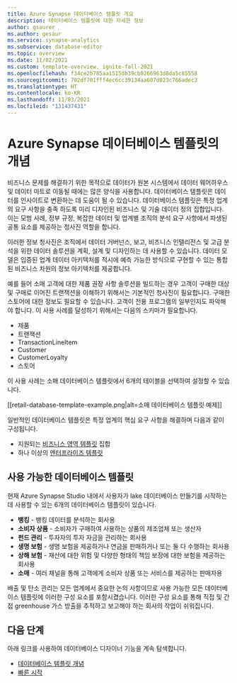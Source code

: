 ```yaml
---
title: Azure Synapse 데이터베이스 템플릿 개요
description: 데이터베이스 템플릿에 대한 자세한 정보
author: gsaurer
ms.author: gesaur
ms.service: synapse-analytics
ms.subservice: database-editor
ms.topic: overview
ms.date: 11/02/2021
ms.custom: template-overview, ignite-fall-2021
ms.openlocfilehash: f34ce2b785aa1515db39cb0266963d8da5c85558
ms.sourcegitcommit: 702df701fff4ec6cc39134aa607d023c766adec3
ms.translationtype: HT
ms.contentlocale: ko-KR
ms.lasthandoff: 11/03/2021
ms.locfileid: "131437431"
---
```

# <a name="what-is-azure-synapse-database-templates"></a>Azure Synapse 데이터베이스 템플릿의 개념

비즈니스 문제를 해결하기 위한 목적으로 데이터가 원본 시스템에서 데이터 웨어하우스 및 데이터 마트로 이동될 때에는 많은 양식을 사용합니다. 데이터베이스 템플릿은 데이터를 인사이트로 변환하는 데 도움이 될 수 있습니다. 데이터베이스 템플릿은 특정 업계의 요구 사항을 충족 하도록 미리 디자인된 비즈니스 및 기술 데이터 정의 집합입니다. 이는 모범 사례, 정부 규정, 복잡한 데이터 및 업계별 조직의 분석 요구 사항에서 파생된 공통 요소를 제공하는 청사진 역할을 합니다. 

이러한 정보 청사진은 조직에서 데이터 거버넌스, 보고, 비즈니스 인텔리전스 및 고급 분석을 위한 데이터 솔루션을 계획, 설계 및 디자인하는 데 사용할 수 있습니다. 데이터 모델은 입증된 업계 데이터 아키텍처를 적시에 예측 가능한 방식으로 구현할 수 있는 통합된 비즈니스 차원의 정보 아키텍처를 제공합니다. 

예를 들어 소매 고객에 대한 제품 권장 사항 솔루션을 빌드하는 경우 고객이 구매한 대상 및 구매로 이어진 트랜잭션을 이해하기 위해서는 기본적인 청사진이 필요합니다. 구매한 스토어에 대한 정보도 필요할 수 있습니다. 고객이 전용 프로그램의 일부인지도 파악해야 합니다. 이 사용 사례를 달성하기 위해서는 다음의 스키마가 필요합니다. 

 - 제품 
 - 트랜잭션 
 - TransactionLineItem 
 - Customer 
 - CustomerLoyalty 
 - 스토어 

이 사용 사례는 소매 데이터베이스 템플릿에서 6개의 테이블을 선택하여 설정할 수 있습니다. 

[[retail-database-template-example.png|alt=소매 데이터베이스 템플릿 예제]]

일반적인 데이터베이스 템플릿은 특정 업계의 핵심 요구 사항을 해결하며 다음과 같이 구성됩니다. 

 - 지원되는 [비즈니스 영역 템플릿](concepts-database-templates.md#business-area-templates) 집합
 - 하나 이상의 [엔터프라이즈 템플릿](concepts-database-templates.md#enterprise-templates)  

## <a name="available-database-templates"></a>사용 가능한 데이터베이스 템플릿 

현재 Azure Synapse Studio 내에서 사용자가 lake 데이터베이스 만들기를 시작하는 데 사용할 수 있는 6개의 데이터베이스 템플릿이 있습니다. 

 - **뱅킹** - 뱅킹 데이터를 분석하는 회사용
 - **소비자 상품** - 소비자가 구매하여 사용하는 상품의 제조업체 또는 생산자
 - **펀드 관리** - 투자자의 투자 자금을 관리하는 회사용
 - **생명 보험** - 생명 보험을 제공하거나 연금을 판매하거나 또는 둘 다 수행하는 회사용
 - **상해 보험** - 재산에 대한 위험 및 다양한 형태의 책임 보장에 대한 보험을 제공하는 회사용
 - **소매** - 여러 채널을 통해 고객에게 소비자 상품 또는 서비스를 제공하는 판매자용

배출 및 탄소 관리는 모든 업계에서 중요한 논의 사항이므로 사용 가능한 모든 데이터베이스 템플릿에 이러한 구성 요소를 포함시켰습니다. 이러한 구성 요소를 통해 직접 및 간접 greenhouse 가스 방출을 추적하고 보고해야 하는 회사의 작업이 쉬워집니다.

## <a name="next-steps"></a>다음 단계
아래 링크를 사용하여 데이터베이스 디자이너 기능을 계속 탐색합니다.
- [데이터베이스 템플릿 개념](concepts-database-templates.md)
- [빠른 시작](quick-start-create-lake-database.md)
